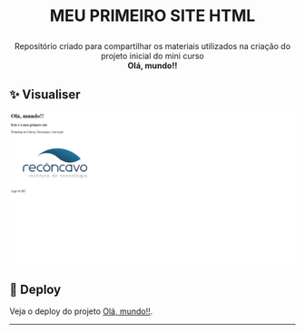 # <p align="center">MEU PRIMEIRO SITE HTML</p>

<p align="center">
  Repositório criado para compartilhar os materiais utilizados na criação do projeto inicial do mini curso <br>
  <strong> Olá, mundo!!</strong>
 <br>
 
## ✨ Visualiser

![alt text](https://raw.githubusercontent.com/antonioscn/workshopCTI/main/imgs/projeto1.png)
 
 
## 🔗 Deploy
  Veja o deploy do projeto [Olá, mundo!!](workshopcti-p1.vercel.app).

---
